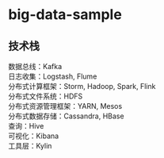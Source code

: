 # big-data-sample

## 技术栈
数据总线：Kafka  
日志收集：Logstash, Flume  
分布式计算框架：Storm, Hadoop, Spark, Flink  
分布式文件系统：HDFS  
分布式资源管理框架：YARN, Mesos  
分布式数据存储：Cassandra, HBase  
查询：Hive  
可视化：Kibana  
工具层：Kylin  
